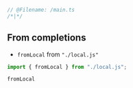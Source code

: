 ```ts
// @Filename: /main.ts
/*|*/
```

## From completions

- `fromLocal` from `"./local.js"`

```ts
import { fromLocal } from "./local.js";

fromLocal
```

